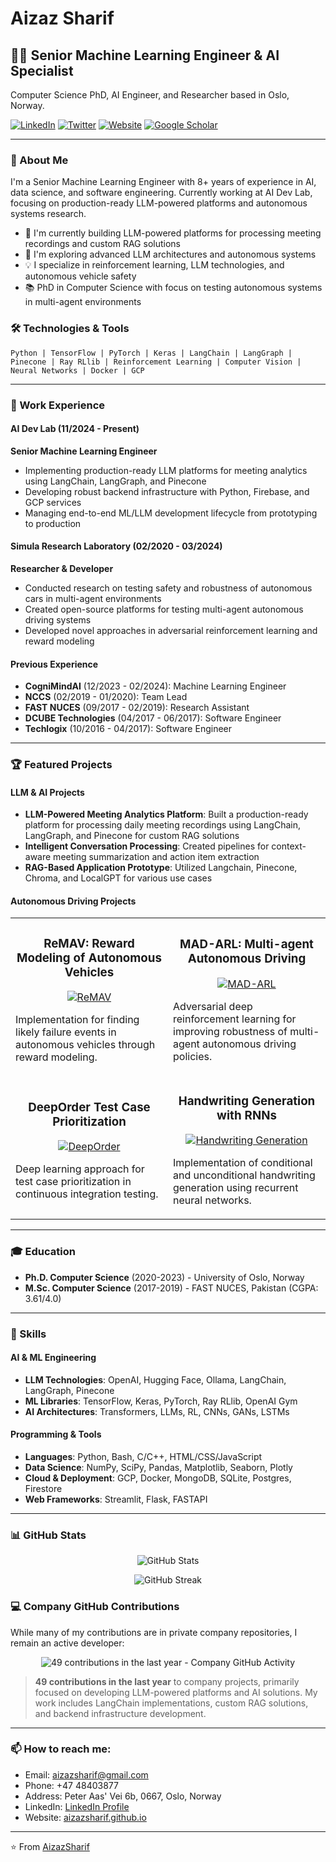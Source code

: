 # Aizaz Sharif

## 👨‍💻 Senior Machine Learning Engineer & AI Specialist

Computer Science PhD, AI Engineer, and Researcher based in Oslo, Norway.

[![LinkedIn](https://img.shields.io/badge/LinkedIn-Connect-blue)](https://www.linkedin.com/in/aizazsharif/)
[![Twitter](https://img.shields.io/badge/Twitter-Follow-1DA1F2)](https://twitter.com/AizazSharif420)
[![Website](https://img.shields.io/badge/Website-Visit-green)](https://aizazsharif.github.io/)
[![Google Scholar](https://img.shields.io/badge/Google_Scholar-Profile-blue)](https://scholar.google.com/citations?user=YOURID)

---

### 🚀 About Me

I'm a Senior Machine Learning Engineer with 8+ years of experience in AI, data science, and software engineering. Currently working at AI Dev Lab, focusing on production-ready LLM-powered platforms and autonomous systems research.

- 🔭 I'm currently building LLM-powered platforms for processing meeting recordings and custom RAG solutions
- 🌱 I'm exploring advanced LLM architectures and autonomous systems
- 💡 I specialize in reinforcement learning, LLM technologies, and autonomous vehicle safety
- 📚 PhD in Computer Science with focus on testing autonomous systems in multi-agent environments

### 🛠️ Technologies & Tools

```
Python | TensorFlow | PyTorch | Keras | LangChain | LangGraph | Pinecone | Ray RLlib | Reinforcement Learning | Computer Vision | Neural Networks | Docker | GCP
```

---

### 💼 Work Experience

#### AI Dev Lab (11/2024 - Present)
**Senior Machine Learning Engineer**
- Implementing production-ready LLM platforms for meeting analytics using LangChain, LangGraph, and Pinecone
- Developing robust backend infrastructure with Python, Firebase, and GCP services
- Managing end-to-end ML/LLM development lifecycle from prototyping to production

#### Simula Research Laboratory (02/2020 - 03/2024)
**Researcher & Developer**
- Conducted research on testing safety and robustness of autonomous cars in multi-agent environments
- Created open-source platforms for testing multi-agent autonomous driving systems
- Developed novel approaches in adversarial reinforcement learning and reward modeling

#### Previous Experience
- **CogniMindAI** (12/2023 - 02/2024): Machine Learning Engineer
- **NCCS** (02/2019 - 01/2020): Team Lead
- **FAST NUCES** (09/2017 - 02/2019): Research Assistant
- **DCUBE Technologies** (04/2017 - 06/2017): Software Engineer
- **Techlogix** (10/2016 - 04/2017): Software Engineer

---

### 🏆 Featured Projects

#### LLM & AI Projects

- **LLM-Powered Meeting Analytics Platform**: Built a production-ready platform for processing daily meeting recordings using LangChain, LangGraph, and Pinecone for custom RAG solutions
- **Intelligent Conversation Processing**: Created pipelines for context-aware meeting summarization and action item extraction
- **RAG-Based Application Prototype**: Utilized Langchain, Pinecone, Chroma, and LocalGPT for various use cases

#### Autonomous Driving Projects

<table>
  <tr>
    <td width="50%">
      <h3 align="center">ReMAV: Reward Modeling of Autonomous Vehicles</h3>
      <p align="center">
        <a href="https://github.com/AizazSharif/TJAS-ReMAV" target="_blank">
          <img src="https://github-readme-stats.vercel.app/api/pin/?username=AizazSharif&repo=TJAS-ReMAV&theme=radical" alt="ReMAV"/>
        </a>
      </p>
      <p>Implementation for finding likely failure events in autonomous vehicles through reward modeling.</p>
    </td>
    <td width="50%">
      <h3 align="center">MAD-ARL: Multi-agent Autonomous Driving</h3>
      <p align="center">
        <a href="https://github.com/AizazSharif/TJAS-MAD-ARL" target="_blank">
          <img src="https://github-readme-stats.vercel.app/api/pin/?username=AizazSharif&repo=TJAS-MAD-ARL&theme=radical" alt="MAD-ARL"/>
        </a>
      </p>
      <p>Adversarial deep reinforcement learning for improving robustness of multi-agent autonomous driving policies.</p>
    </td>
  </tr>
  <tr>
    <td width="50%">
      <h3 align="center">DeepOrder Test Case Prioritization</h3>
      <p align="center">
        <a href="https://github.com/AizazSharif/TJAS-DeepOrder-ICSME21" target="_blank">
          <img src="https://github-readme-stats.vercel.app/api/pin/?username=AizazSharif&repo=TJAS-DeepOrder-ICSME21&theme=radical" alt="DeepOrder"/>
        </a>
      </p>
      <p>Deep learning approach for test case prioritization in continuous integration testing.</p>
    </td>
    <td width="50%">
      <h3 align="center">Handwriting Generation with RNNs</h3>
      <p align="center">
        <a href="https://github.com/AizazSharif/Handwriting-Generation-Using-Recurrent-Neural-Networks" target="_blank">
          <img src="https://github-readme-stats.vercel.app/api/pin/?username=AizazSharif&repo=Handwriting-Generation-Using-Recurrent-Neural-Networks&theme=radical" alt="Handwriting Generation"/>
        </a>
      </p>
      <p>Implementation of conditional and unconditional handwriting generation using recurrent neural networks.</p>
    </td>
  </tr>
</table>

---

### 🎓 Education

- **Ph.D. Computer Science** (2020-2023) - University of Oslo, Norway
- **M.Sc. Computer Science** (2017-2019) - FAST NUCES, Pakistan (CGPA: 3.61/4.0)

---

### 💪 Skills

#### AI & ML Engineering
- **LLM Technologies**: OpenAI, Hugging Face, Ollama, LangChain, LangGraph, Pinecone
- **ML Libraries**: TensorFlow, Keras, PyTorch, Ray RLlib, OpenAI Gym
- **AI Architectures**: Transformers, LLMs, RL, CNNs, GANs, LSTMs

#### Programming & Tools
- **Languages**: Python, Bash, C/C++, HTML/CSS/JavaScript
- **Data Science**: NumPy, SciPy, Pandas, Matplotlib, Seaborn, Plotly
- **Cloud & Deployment**: GCP, Docker, MongoDB, SQLite, Postgres, Firestore
- **Web Frameworks**: Streamlit, Flask, FASTAPI

---

### 📊 GitHub Stats

<p align="center">
  <img src="https://github-readme-stats.vercel.app/api?username=AizazSharif&show_icons=true&count_private=true&theme=radical" alt="GitHub Stats" />
</p>

<p align="center">
  <img src="https://github-readme-streak-stats.herokuapp.com/?user=AizazSharif&theme=radical" alt="GitHub Streak" />
</p>

### 💻 Company GitHub Contributions

While many of my contributions are in private company repositories, I remain an active developer:

<p align="center">
  <img src="/api/placeholder/750/200" alt="49 contributions in the last year - Company GitHub Activity" />
</p>

> **49 contributions in the last year** to company projects, primarily focused on developing LLM-powered platforms and AI solutions. My work includes LangChain implementations, custom RAG solutions, and backend infrastructure development.

---

### 📫 How to reach me:

- Email: aizazsharif@gmail.com
- Phone: +47 48403877
- Address: Peter Aas' Vei 6b, 0667, Oslo, Norway
- LinkedIn: [LinkedIn Profile](https://www.linkedin.com/in/aizazsharif/)
- Website: [aizazsharif.github.io](https://aizazsharif.github.io/)

---

⭐️ From [AizazSharif](https://github.com/AizazSharif)
